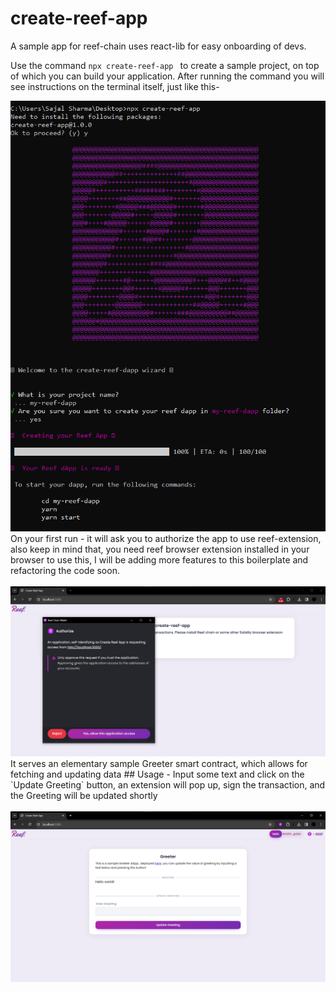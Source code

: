 # create-reef-app
A sample app for reef-chain uses react-lib for easy onboarding of devs.

Use the command ``` npx create-reef-app  ``` to create a sample project, on top of which you can build your application. 
After running the command you will see instructions on the terminal itself, just like this-

<img width="579" alt="new-reef-app-img" src="/bin/new-reef-app-1.png">
<br />
On your first run - it will ask you to authorize the app to use reef-extension, also keep in mind that, you need reef browser extension installed in your browser to use this, I will be adding more features to this boilerplate and refactoring the code soon.

<br />
<br />
<img width="1147" alt="reef-auth-img" src="/bin/reef-auth-2.png">

<br />
It serves an elementary sample Greeter smart contract, which allows for fetching and updating data 
## Usage 
- Input some text and click on the `Update Greeting` button, an extension will pop up, sign the transaction, and the Greeting will be updated shortly

<br />
<br />
<img width="1147" alt="reef-app--img" src="/bin/reef-app-3.png">
